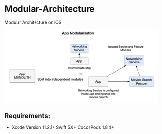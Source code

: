 # Modular-Architecture
Modular Architecture on iOS

![Alt text](README_FILES/ModulesDependencies.png?raw=true "Modules Dependencies")

## Requirements: 
* Xcode Version 11.2.1+  Swift 5.0+ CocoaPods 1.8.4+
